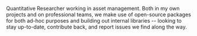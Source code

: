 Quantitative Researcher working in asset management. Both in my own projects and on professional teams, we make use of open-source packages for both ad-hoc purposes and building out internal libraries -- looking to stay up-to-date, contribute back, and report issues we find along the way.
